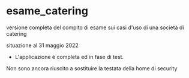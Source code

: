 # esame_catering
versione completa del compito di esame sui casi d'uso 
di una società di catering

situazione al 31 maggio 2022

- L'applicazione è completa ed in fase di test.

Non sono ancora riuscito a sostituire la testata della home di security
